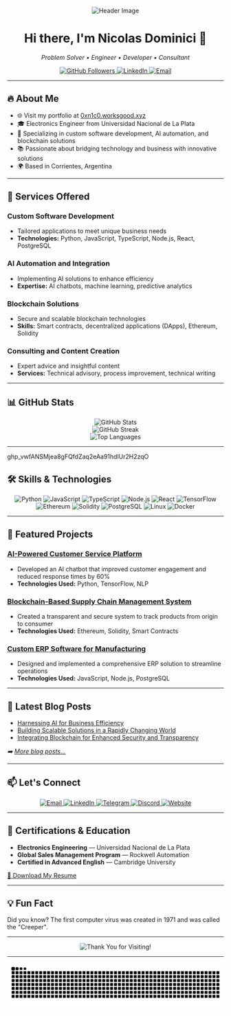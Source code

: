 <!-- Header Image -->
<p align="center">
  <img src="https://capsule-render.vercel.app/api?type=rect&color=gradient&height=200&section=header&text=Engineering%20Innovative%20Solutions%20for%20a%20Digital%20World&fontSize=30&fontAlignY=50&fontColor=ffffff" alt="Header Image">
</p>

<h1 align="center">Hi there, I'm Nicolas Dominici 👋</h1>

<p align="center">
  <em>Problem Solver • Engineer • Developer • Consultant</em>
</p>

<p align="center">
  <a href="https://github.com/nicoware-dev">
    <img src="https://img.shields.io/github/followers/nicoware-dev?label=Follow&style=social" alt="GitHub Followers">
  </a>
  <a href="https://www.linkedin.com/in/nicolasdominici/">
    <img src="https://img.shields.io/badge/-Nicolas%20Dominici-blue?style=social&logo=Linkedin&logoColor=blue" alt="LinkedIn">
  </a>
  <a href="mailto:nicolasdominici@outlook.com">
    <img src="https://img.shields.io/badge/Email-D14836?style=social&logo=Gmail&logoColor=red" alt="Email">
  </a>
</p>

---

## 🔥 About Me

- 🌐 Visit my portfolio at [0xn1c0.worksgood.xyz](https://0xn1c0.worksgood.xyz/)
- 🎓 Electronics Engineer from Universidad Nacional de La Plata
- 💼 Specializing in custom software development, AI automation, and blockchain solutions
- 📚 Passionate about bridging technology and business with innovative solutions
- 🌍 Based in Corrientes, Argentina

---

## 🚀 Services Offered

### **Custom Software Development**

- Tailored applications to meet unique business needs
- **Technologies:** Python, JavaScript, TypeScript, Node.js, React, PostgreSQL

### **AI Automation and Integration**

- Implementing AI solutions to enhance efficiency
- **Expertise:** AI chatbots, machine learning, predictive analytics

### **Blockchain Solutions**

- Secure and scalable blockchain technologies
- **Skills:** Smart contracts, decentralized applications (DApps), Ethereum, Solidity

### **Consulting and Content Creation**

- Expert advice and insightful content
- **Services:** Technical advisory, process improvement, technical writing

---

## 📊 GitHub Stats

<p align="center">
  <img src="https://github-readme-stats.vercel.app/api?username=nicoware-dev&show_icons=true&theme=tokyonight" alt="GitHub Stats">
  <br>
  <img src="https://github-readme-streak-stats.herokuapp.com/?user=nicoware-dev&theme=tokyonight&token=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" alt="GitHub Streak">
  <br>
  <img src="https://github-readme-stats.vercel.app/api/top-langs/?username=nicoware-dev&layout=compact&theme=tokyonight" alt="Top Languages">
</p>

---
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

## 🛠️ Skills & Technologies

<p align="center">
  <!-- Programming Languages -->
  <img src="https://img.shields.io/badge/Python-3776AB?style=for-the-badge&logo=python&logoColor=white" alt="Python">
  <img src="https://img.shields.io/badge/JavaScript-F7DF1E?style=for-the-badge&logo=javascript&logoColor=black" alt="JavaScript">
  <img src="https://img.shields.io/badge/TypeScript-007ACC?style=for-the-badge&logo=typescript&logoColor=white" alt="TypeScript">
  <!-- Frameworks and Libraries -->
  <img src="https://img.shields.io/badge/Node.js-339933?style=for-the-badge&logo=nodedotjs&logoColor=white" alt="Node.js">
  <img src="https://img.shields.io/badge/React-20232A?style=for-the-badge&logo=react&logoColor=61DAFB" alt="React">
  <!-- AI and Machine Learning -->
  <img src="https://img.shields.io/badge/TensorFlow-FF6F00?style=for-the-badge&logo=tensorflow&logoColor=white" alt="TensorFlow">
  <!-- Blockchain -->
  <img src="https://img.shields.io/badge/Ethereum-3C3C3D?style=for-the-badge&logo=ethereum&logoColor=white" alt="Ethereum">
  <img src="https://img.shields.io/badge/Solidity-363636?style=for-the-badge&logo=solidity&logoColor=white" alt="Solidity">
  <!-- Databases -->
  <img src="https://img.shields.io/badge/PostgreSQL-316192?style=for-the-badge&logo=postgresql&logoColor=white" alt="PostgreSQL">
  <!-- Others -->
  <img src="https://img.shields.io/badge/Linux-FCC624?style=for-the-badge&logo=linux&logoColor=black" alt="Linux">
  <img src="https://img.shields.io/badge/Docker-2496ED?style=for-the-badge&logo=docker&logoColor=white" alt="Docker">
</p>

---

## 🌟 Featured Projects

### [AI-Powered Customer Service Platform](https://www.notion.so/Copy-13b448dd6c4c80839490e5052dcd9f66?pvs=21)

- Developed an AI chatbot that improved customer engagement and reduced response times by 60%
- **Technologies Used:** Python, TensorFlow, NLP

### [Blockchain-Based Supply Chain Management System](https://www.notion.so/Copy-13b448dd6c4c80839490e5052dcd9f66?pvs=21)

- Created a transparent and secure system to track products from origin to consumer
- **Technologies Used:** Ethereum, Solidity, Smart Contracts

### [Custom ERP Software for Manufacturing](https://www.notion.so/Copy-13b448dd6c4c80839490e5052dcd9f66?pvs=21)

- Designed and implemented a comprehensive ERP solution to streamline operations
- **Technologies Used:** JavaScript, Node.js, PostgreSQL

---

## 📝 Latest Blog Posts

<!-- BLOG-POST-LIST:START -->
- [Harnessing AI for Business Efficiency](https://www.notion.so/Copy-13b448dd6c4c80839490e5052dcd9f66?pvs=21)
- [Building Scalable Solutions in a Rapidly Changing World](https://www.notion.so/Copy-13b448dd6c4c80839490e5052dcd9f66?pvs=21)
- [Integrating Blockchain for Enhanced Security and Transparency](https://www.notion.so/Copy-13b448dd6c4c80839490e5052dcd9f66?pvs=21)
<!-- BLOG-POST-LIST:END -->

*➡️ [More blog posts...](https://0xn1c0.worksgood.xyz/blog)*

---

## 📫 Let's Connect

<p align="center">
  <a href="mailto:nicolasdominici@outlook.com">
    <img src="https://img.shields.io/badge/Email-D14836?style=for-the-badge&logo=Gmail&logoColor=white" alt="Email">
  </a>
  <a href="https://www.linkedin.com/in/nicolasdominici/">
    <img src="https://img.shields.io/badge/LinkedIn-0A66C2?style=for-the-badge&logo=LinkedIn&logoColor=white" alt="LinkedIn">
  </a>
  <a href="https://t.me/n1c0_dev">
    <img src="https://img.shields.io/badge/Telegram-2CA5E0?style=for-the-badge&logo=telegram&logoColor=white" alt="Telegram">
  </a>
  <a href="https://discordapp.com/users/0xn1c0">
    <img src="https://img.shields.io/badge/Discord-7289DA?style=for-the-badge&logo=discord&logoColor=white" alt="Discord">
  </a>
  <a href="https://0xn1c0.worksgood.xyz/">
    <img src="https://img.shields.io/badge/Website-4285F4?style=for-the-badge&logo=google-chrome&logoColor=white" alt="Website">
  </a>
</p>

---

## 📜 Certifications & Education

- **Electronics Engineering** — Universidad Nacional de La Plata
- **Global Sales Management Program** — Rockwell Automation
- **Certified in Advanced English** — Cambridge University

[📄 Download My Resume](https://www.notion.so/Copy-13b448dd6c4c80839490e5052dcd9f66?pvs=21)

---

## 💡 Fun Fact

Did you know? The first computer virus was created in 1971 and was called the "Creeper".

---

<!-- Footer Banner -->
<p align="center">
  <img src="https://capsule-render.vercel.app/api?type=waving&color=auto&height=100&section=footer&text=Thank+You+for+Visiting!&fontSize=20&fontColor=ffffff" alt="Thank You for Visiting!">
</p>

---

<!-- Animated Snake -->
<p align="center">
  <img src="https://raw.githubusercontent.com/nicoware-dev/nicoware-dev/output/github-contribution-grid-snake.svg" alt="Contribution Snake">
</p>
